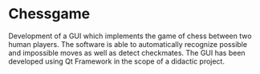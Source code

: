 # Chessgame

Development of a GUI which implements the game of chess between two human players. The software is able to automatically recognize possible and impossible moves as well as detect checkmates.
The GUI has been developed using Qt Framework in the scope of a didactic project.
